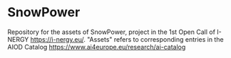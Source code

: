 # SnowPower

Repository for the assets of SnowPower, project in the 1st Open Call of I-NERGY https://i-nergy.eu/.
"Assets" refers to corresponding entries in the AIOD Catalog https://www.ai4europe.eu/research/ai-catalog
